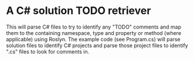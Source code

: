 # A C# solution TODO retriever

This will parse C# files to try to identify any "TODO" comments and map them to the containing namespace, type and property or method (where applicable) using Roslyn. The example code (see Program.cs) will parse solution files to identify C# projects and parse those project files to identify ".cs" files to look for comments in.